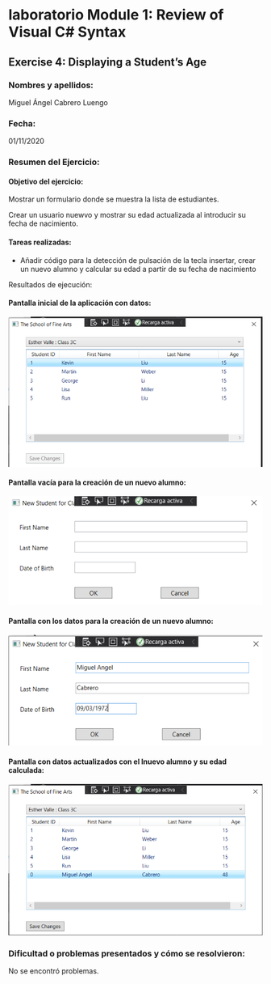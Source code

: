 ﻿# laboratorio Module 1: Review of Visual C# Syntax
## Exercise 4: Displaying a Student’s Age
### Nombres y apellidos:
Miguel Ángel Cabrero Luengo
### Fecha:
01/11/2020
### Resumen del Ejercicio:

#### Objetivo del ejercicio:
Mostrar un formulario donde se muestra la lista de estudiantes.

Crear un usuario nuewvo y mostrar su edad actualizada al introducir su fecha de nacimiento.

#### Tareas realizadas:

- Añadir código para la detección de pulsación de la tecla insertar, crear un nuevo alumno y calcular su edad a partir de su fecha de nacimiento


Resultados de ejecución:

#### Pantalla inicial de la aplicación con datos:
<img src="img/01.png">

#### Pantalla vacía para la creación de un nuevo alumno:
<img src="img/02.png">

#### Pantalla con los datos para la creación de un nuevo alumno:
<img src="img/03.png">

#### Pantalla con datos actualizados con el lnuevo alumno y su edad calculada:
<img src="img/04.png">


### Dificultad o problemas presentados y cómo se resolvieron:
No se encontró problemas.

